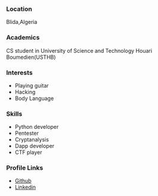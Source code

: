 ### Location
Blida,Algeria

### Academics
CS student in University of Science and Technology Houari Boumedien(USTHB)

### Interests

* Playing guitar
* Hacking
* Body Language

### Skills

* Python developer
* Pentester
* Cryptanalysis
* Dapp developer
* CTF player

### Profile Links
* [Github](https://github.com/Qtty)
* [Linkedin](https://www.linkedin.com/in/mohamed-lyes-mouloudi-4764b7161)

